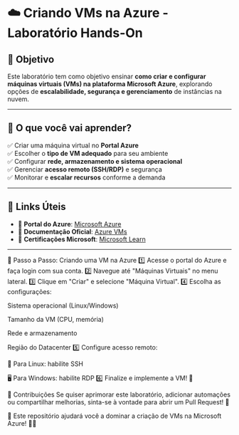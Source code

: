 # ☁️ Criando VMs na Azure - Laboratório Hands-On  

## 📌 Objetivo  
Este laboratório tem como objetivo ensinar **como criar e configurar máquinas virtuais (VMs) na plataforma Microsoft Azure**, explorando opções de **escalabilidade, segurança e gerenciamento** de instâncias na nuvem.  

---

## 📝 O que você vai aprender?  
✅ Criar uma máquina virtual no **Portal Azure**  
✅ Escolher o **tipo de VM adequado** para seu ambiente  
✅ Configurar **rede, armazenamento e sistema operacional**  
✅ Gerenciar **acesso remoto (SSH/RDP)** e segurança  
✅ Monitorar e **escalar recursos** conforme a demanda  

---

## 🔗 **Links Úteis**  
- 🔹 **Portal do Azure**: [Microsoft Azure](https://portal.azure.com/)  
- 🔹 **Documentação Oficial**: [Azure VMs](https://learn.microsoft.com/pt-br/azure/virtual-machines/)  
- 🔹 **Certificações Microsoft**: [Microsoft Learn](https://learn.microsoft.com/pt-br/certifications/)  

---

🚀 Passo a Passo: Criando uma VM na Azure
1️⃣ Acesse o portal do Azure e faça login com sua conta. 2️⃣ Navegue até "Máquinas Virtuais" no menu lateral. 3️⃣ Clique em "Criar" e selecione "Máquina Virtual". 4️⃣ Escolha as configurações:

Sistema operacional (Linux/Windows)

Tamanho da VM (CPU, memória)

Rede e armazenamento

Região do Datacenter 5️⃣ Configure acesso remoto:

🔐 Para Linux: habilite SSH

🖥️ Para Windows: habilite RDP 6️⃣ Finalize e implemente a VM! 🎉



🤝 Contribuições
Se quiser aprimorar este laboratório, adicionar automações ou compartilhar melhorias, sinta-se à vontade para abrir um Pull Request! 💙

📌 Este repositório ajudará você a dominar a criação de VMs na Microsoft Azure! 🚀🔥
